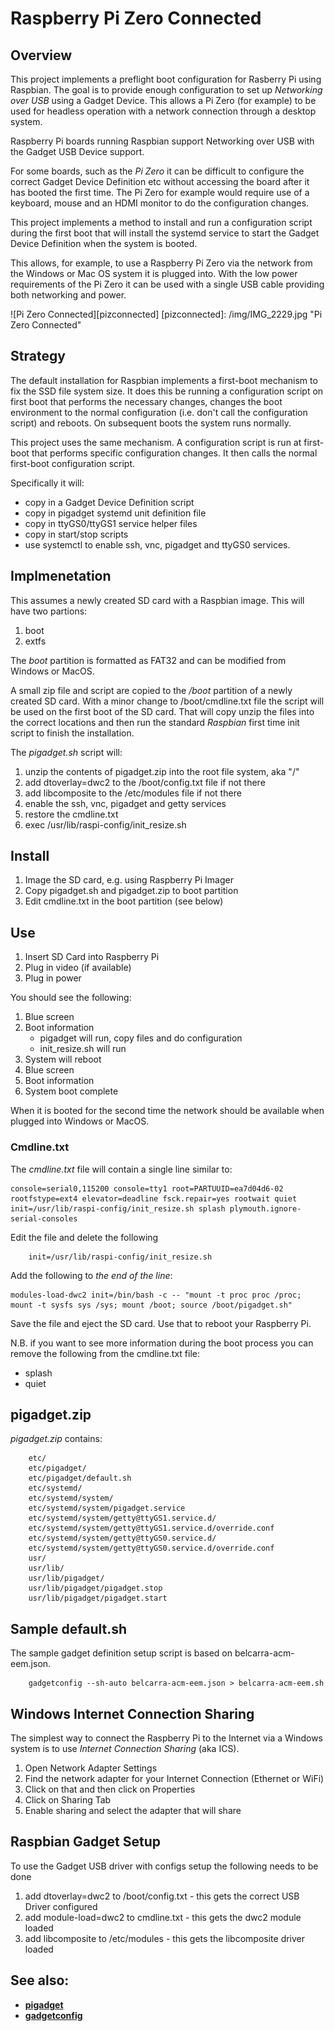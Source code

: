 # Raspberry Pi Zero Connected
## Overview

This project implements a preflight boot configuration for Rasberry Pi using Raspbian.
The goal is to provide enough configuration to set up *Networking over USB* using a Gadget Device.
This allows a Pi Zero (for example) to be used for headless operation with a network connection
through a desktop system.

Raspberry Pi boards running Raspbian support Networking over USB with the Gadget USB Device support.

For some boards, such as the *Pi Zero* it can be difficult to configure the correct Gadget Device
Definition etc without accessing the board after it has booted the first time. The Pi Zero for
example would require use of a keyboard, mouse and an HDMI monitor to do the configuration changes.

This project implements a method to install and run a configuration script during the first
boot that will install the systemd service to start the Gadget Device Definition when the system is booted.

This allows, for example, to use a Raspberry Pi Zero via the network from the Windows or
Mac OS system it is plugged into. With the low power requirements of the Pi Zero it can
be used with a single USB cable providing both networking and power.

![Pi Zero Connected][pizconnected]
[pizconnected]: /img/IMG_2229.jpg "Pi Zero Connected"


## Strategy

The default installation for Raspbian implements a first-boot mechanism to fix the SSD
file system size. It does this be running a configuration script on first boot that performs
the necessary changes, changes the boot environment to the normal configuration (i.e. don't
call the configuration script) and reboots. On subsequent boots the system runs normally.

This project uses the same mechanism. A configuration script is run at first-boot that
performs specific configuration changes. It then calls the normal first-boot configuration script.


Specifically it will:
- copy in a Gadget Device Definition script 
- copy in pigadget systemd unit definition file 
- copy in ttyGS0/ttyGS1 service helper files
- copy in start/stop scripts 
- use systemctl to enable ssh, vnc, pigadget and ttyGS0 services.


## Implmenetation

This assumes a newly created SD card with a Raspbian image. This will have two partions:
1. boot
2. extfs

The *boot* partition is formatted as FAT32 and can be modified from Windows or MacOS.

A small zip file and script are copied to the */boot* partition of a newly created SD card.
With a minor change to /boot/cmdline.txt file the script will be used on the first boot of the SD
card. That will copy unzip the files into the correct locations and then run the standard
*Raspbian* first time init script to finish the installation.

The *pigadget.sh* script will:

1. unzip the contents of pigadget.zip into the root file system, aka "/"
2. add dtoverlay=dwc2 to the /boot/config.txt file if not there
3. add libcomposite to the /etc/modules file if not there
4. enable the ssh, vnc, pigadget and getty services
5. restore the cmdline.txt
6. exec /usr/lib/raspi-config/init_resize.sh


## Install
1. Image the SD card, e.g. using Raspberry Pi Imager
2. Copy pigadget.sh and pigadget.zip to boot partition
2. Edit cmdline.txt in the boot partition (see below)

## Use
1. Insert SD Card into Raspberry Pi
2. Plug in video (if available)
3. Plug in power

You should see the following:
1. Blue screen
2. Boot information
    - pigadget will run, copy files and do configuration
    - init_resize.sh will run
3. System will reboot
4. Blue screen
5. Boot information
6. System boot complete

When it is booted for the second time the network should be available when plugged into Windows or MacOS.

### Cmdline.txt

The *cmdline.txt* file will contain a single line similar to:
```
console=serial0,115200 console=tty1 root=PARTUUID=ea7d04d6-02 rootfstype=ext4 elevator=deadline fsck.repair=yes rootwait quiet init=/usr/lib/raspi-config/init_resize.sh splash plymouth.ignore-serial-consoles
```
Edit the file and delete the following
```
    init=/usr/lib/raspi-config/init_resize.sh
```
Add the following to *the end of the line*:
```
modules-load-dwc2 init=/bin/bash -c -- "mount -t proc proc /proc; mount -t sysfs sys /sys; mount /boot; source /boot/pigadget.sh"
```

Save the file and eject the SD card. Use that to reboot your Raspberry Pi.

N.B. if you want to see more information during the boot process you can remove the following from the cmdline.txt file:
- splash
- quiet

## pigadget.zip

*pigadget.zip* contains:
```
    etc/
    etc/pigadget/
    etc/pigadget/default.sh
    etc/systemd/
    etc/systemd/system/
    etc/systemd/system/pigadget.service
    etc/systemd/system/getty@ttyGS1.service.d/
    etc/systemd/system/getty@ttyGS1.service.d/override.conf
    etc/systemd/system/getty@ttyGS0.service.d/
    etc/systemd/system/getty@ttyGS0.service.d/override.conf
    usr/
    usr/lib/
    usr/lib/pigadget/
    usr/lib/pigadget/pigadget.stop
    usr/lib/pigadget/pigadget.start
```

## Sample default.sh

The sample gadget definition setup script is based on belcarra-acm-eem.json.
```
    gadgetconfig --sh-auto belcarra-acm-eem.json > belcarra-acm-eem.sh
```


## Windows Internet Connection Sharing

The simplest way to connect the Raspberry Pi to the Internet via a Windows system is to use
*Internet Connection Sharing* (aka ICS).

1. Open Network Adapter Settings
2. Find the network adapter for your Internet Connection (Ethernet or WiFi)
3. Click on that and then click on Properties
4. Click on Sharing Tab
5. Enable sharing and select the adapter that will share


## Raspbian Gadget Setup

To use the Gadget USB driver with configs setup the following needs to be done

1. add dtoverlay=dwc2 to /boot/config.txt - this gets the correct USB Driver configured
2. add module-load=dwc2 to cmdline.txt - this gets the dwc2 module loaded
3. add libcomposite to /etc/modules - this gets the libcomposite driver loaded





## See also:

- [**pigadget**](https://github.com/Belcarra/pigadget)
- [**gadgetconfig**](https://github.com/Belcarra/gadgetconfig)



